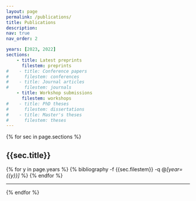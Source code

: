 ```yaml
---
layout: page
permalink: /publications/
title: Publications
description: 
nav: true
nav_order: 2

years: [2023, 2022]
sections:
    - title: Latest preprints
      filestem: preprints
#    - title: Conference papers
#      filestem: conferences
#    - title: Journal articles
#      filestem: journals
    - title: Workshop submissions
      filestem: workshops
#    - title: PhD theses
#      filestem: dissertations
#    - title: Master's theses
#      filestem: theses
---
```

{% for sec in page.sections %}
    <div class="publication-category">
        <h2>{{sec.title}}</h2>
        {% for y in page.years %}
            <!-- List for year {{y}}: -->
            {% bibliography -f {{sec.filestem}} -q @*[year={{y}}]* %}
        {% endfor %}
    </div>
    <hr>
{% endfor %}
